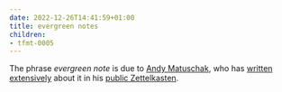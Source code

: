 ```yaml
---
date: 2022-12-26T14:41:59+01:00
title: evergreen notes
children:
- tfmt-0005
---
```


The phrase *evergreen note* is due to [Andy Matuschak](https://andymatuschak.org), who has [written extensively](https://notes.andymatuschak.org/Evergreen_notes) about it in his [public Zettelkasten](https://notes.andymatuschak.org/About_these_notes).
